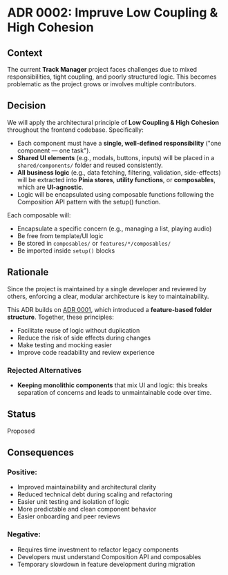 # ADR 0002: Impruve Low Coupling & High Cohesion

## Context

The current **Track Manager** project faces challenges due to mixed responsibilities, tight coupling, and poorly structured logic.
This becomes problematic as the project grows or involves multiple contributors.

## Decision

We will apply the architectural principle of **Low Coupling & High Cohesion** throughout the frontend codebase. Specifically:

- Each component must have a **single, well-defined responsibility** ("one component — one task").
- **Shared UI elements** (e.g., modals, buttons, inputs) will be placed in a `shared/components/` folder and reused consistently.
- **All business logic** (e.g., data fetching, filtering, validation, side-effects) will be extracted into **Pinia stores**, **utility functions**, or **composables**, which are **UI-agnostic**.
- Logic will be encapsulated using composable functions following the Composition API pattern with the setup() function.

Each composable will:

- Encapsulate a specific concern (e.g., managing a list, playing audio)
- Be free from template/UI logic
- Be stored in `composables/` or `features/*/composables/`
- Be imported inside `setup()` blocks

## Rationale

Since the project is maintained by a single developer and reviewed by others, enforcing a clear, modular architecture is key to maintainability.

This ADR builds on [ADR 0001](./ADR-0001__FeatureBasedStructure.md), which introduced a **feature-based folder structure**. Together, these principles:

- Facilitate reuse of logic without duplication
- Reduce the risk of side effects during changes
- Make testing and mocking easier
- Improve code readability and review experience

### Rejected Alternatives

- **Keeping monolithic components** that mix UI and logic: this breaks separation of concerns and leads to unmaintainable code over time.

## Status

Proposed

## Consequences

### Positive:

- Improved maintainability and architectural clarity
- Reduced technical debt during scaling and refactoring
- Easier unit testing and isolation of logic
- More predictable and clean component behavior
- Easier onboarding and peer reviews

### Negative:

- Requires time investment to refactor legacy components
- Developers must understand Composition API and composables
- Temporary slowdown in feature development during migration
